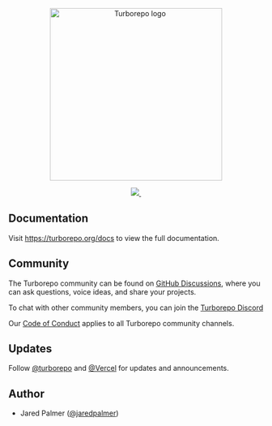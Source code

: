 <p align="center">
   <img width="340" alt="Turborepo logo" src="https://user-images.githubusercontent.com/4060187/106504110-82f58d00-6494-11eb-87b7-a16d4f68bc5a.png">
  
</p>

<p align="center">
  <a aria-label="Vercel logo" href="https://vercel.com">
    <img src="https://badgen.net/badge/icon/Made%20By%20Vercel?icon=vercel&label&color=black&labelColor=black">
  </a>
  <a aria-label="NPM version" href="https://www.npmjs.com/package/turbo">
    <img alt="" src="https://badgen.net/npm/v/turbo">
  </a>
</p>

## Documentation

Visit https://turborepo.org/docs to view the full documentation.

## Community

The Turborepo community can be found on [GitHub Discussions](https://github.com/vercel/turborepo/discussions), where you can ask questions, voice ideas, and share your projects.

To chat with other community members, you can join the [Turborepo Discord](https://turborepo.org/discord)

Our [Code of Conduct](https://github.com/vercel/turborepo/blob/main/.github/CODE_OF_CONDUCT.md) applies to all Turborepo community channels.

## Updates

Follow [@turborepo](https://twitter.com/turborepo) and [@Vercel](https://twitter.com/vercel) for updates and announcements.

## Author

- Jared Palmer ([@jaredpalmer](https://twitter.com/jaredpalmer))
